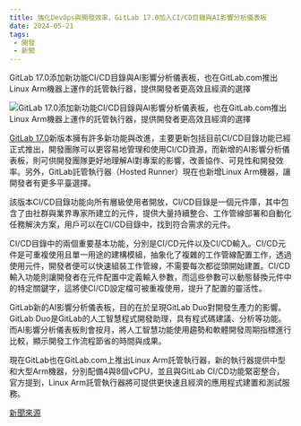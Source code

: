 ```yaml
---
title: 強化DevOps與開發效率，GitLab 17.0加入CI/CD目錄與AI影響分析儀表板
date: 2024-05-21
tags:
 - 開發
 - 新聞
---
```


GitLab 17.0添加新功能CI/CD目錄與AI影響分析儀表板，也在GitLab.com推出Linux Arm機器上運作的託管執行器，提供開發者更高效且經濟的選擇

![GitLab 17.0添加新功能CI/CD目錄與AI影響分析儀表板，也在GitLab.com推出Linux Arm機器上運作的託管執行器，提供開發者更高效且經濟的選擇](https://s4.itho.me/sites/default/files/styles/picture_size_large/public/field/image/cicd_catalog.jpg?itok=eTi7Nrfn)

<!-- more -->

[GitLab 17.0](https://about.gitlab.com/releases/2024/05/16/gitlab-17-0-released/)新版本擁有許多新功能與改進，主要更新包括目前CI/CD目錄功能已經正式推出，開發團隊可以更容易地管理和使用CI/CD資源，而新增的AI影響分析儀表板，則可供開發團隊更好地理解AI對專案的影響，改善協作、可見性和開發效率。另外，GitLab託管執行器（Hosted Runner）現在也新增Linux Arm機器，讓開發者有更多平臺選擇。

該版本CI/CD目錄功能向所有層級使用者開放，CI/CD目錄是一個元件庫，其中包含了由社群與業界專家所建立的元件，提供大量持續整合、工作管線部署和自動化任務解決方案，用戶可以在CI/CD目錄中，找到符合需求的元件。

CI/CD目錄中的兩個重要基本功能，分別是CI/CD元件以及CI/CD輸入。CI/CD元件是可重複使用且單一用途的建構模組，抽象化了複雜的工作管線配置工作，透過使用元件，開發者便可以快速組裝工作管線，不需要每次都從頭開始建置。CI/CD輸入功能則讓開發者在元件配置中定義輸入參數，而這些參數可以動態替換元件中的特定關鍵字，這將使CI/CD設定檔可被重複使用，提升了配置的靈活性。

GitLab新的AI影響分析儀表板，目的在於呈現GitLab Duo對開發生產力的影響。GitLab Duo是GitLab的人工智慧程式開發助理，具有程式碼建議、分析等功能。而AI影響分析儀表板則會按月，將人工智慧功能使用趨勢和軟體開發周期指標進行比較，顯示開發工作流程節省的時間與成果。

現在GitLab也在GitLab.com上推出Linux Arm託管執行器，新的執行器提供中型和大型Arm機器，分別配備4與8個vCPU，並且與GitLab CI/CD功能緊密整合，官方提到，Linux Arm託管執行器將可提供更快速且經濟的應用程式建置和測試服務。

[新聞來源](https://www.ithome.com.tw/news/162997)
